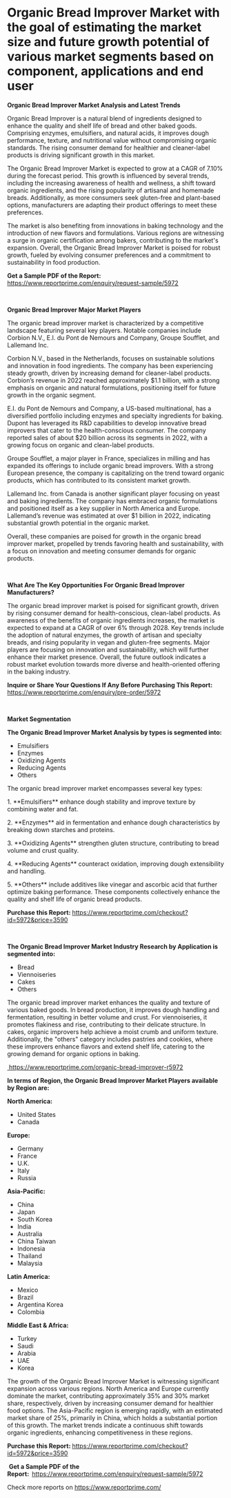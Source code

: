 <p><h1>Organic Bread Improver Market with the goal of estimating the market size and future growth potential of various market segments based on component, applications and end user</h1></p><p><strong>Organic Bread Improver Market Analysis and Latest Trends</strong></p>
<p><p>Organic Bread Improver is a natural blend of ingredients designed to enhance the quality and shelf life of bread and other baked goods. Comprising enzymes, emulsifiers, and natural acids, it improves dough performance, texture, and nutritional value without compromising organic standards. The rising consumer demand for healthier and cleaner-label products is driving significant growth in this market.</p><p>The Organic Bread Improver Market is expected to grow at a CAGR of 7.10% during the forecast period. This growth is influenced by several trends, including the increasing awareness of health and wellness, a shift toward organic ingredients, and the rising popularity of artisanal and homemade breads. Additionally, as more consumers seek gluten-free and plant-based options, manufacturers are adapting their product offerings to meet these preferences.</p><p>The market is also benefiting from innovations in baking technology and the introduction of new flavors and formulations. Various regions are witnessing a surge in organic certification among bakers, contributing to the market's expansion. Overall, the Organic Bread Improver Market is poised for robust growth, fueled by evolving consumer preferences and a commitment to sustainability in food production.</p></p>
<p><strong>Get a Sample PDF of the Report:&nbsp;</strong> <a href="https://www.reportprime.com/enquiry/request-sample/5972?utm_campaign=2745&utm_medium=2&utm_source=Github&utm_content=ia&utm_term=19032025&utm_id=organic-bread-improver">https://www.reportprime.com/enquiry/request-sample/5972</a></p>
<p>&nbsp;</p>
<p><strong>Organic Bread Improver Major Market Players</strong></p>
<p><p>The organic bread improver market is characterized by a competitive landscape featuring several key players. Notable companies include Corbion N.V., E.I. du Pont de Nemours and Company, Groupe Soufflet, and Lallemand Inc. </p><p>Corbion N.V., based in the Netherlands, focuses on sustainable solutions and innovation in food ingredients. The company has been experiencing steady growth, driven by increasing demand for cleaner-label products. Corbion’s revenue in 2022 reached approximately $1.1 billion, with a strong emphasis on organic and natural formulations, positioning itself for future growth in the organic segment.</p><p>E.I. du Pont de Nemours and Company, a US-based multinational, has a diversified portfolio including enzymes and specialty ingredients for baking. Dupont has leveraged its R&D capabilities to develop innovative bread improvers that cater to the health-conscious consumer. The company reported sales of about $20 billion across its segments in 2022, with a growing focus on organic and clean-label products.</p><p>Groupe Soufflet, a major player in France, specializes in milling and has expanded its offerings to include organic bread improvers. With a strong European presence, the company is capitalizing on the trend toward organic products, which has contributed to its consistent market growth.</p><p>Lallemand Inc. from Canada is another significant player focusing on yeast and baking ingredients. The company has embraced organic formulations and positioned itself as a key supplier in North America and Europe. Lallemand’s revenue was estimated at over $1 billion in 2022, indicating substantial growth potential in the organic market.</p><p>Overall, these companies are poised for growth in the organic bread improver market, propelled by trends favoring health and sustainability, with a focus on innovation and meeting consumer demands for organic products.</p></p>
<p>&nbsp;</p>
<p><strong>What Are The Key Opportunities For Organic Bread Improver Manufacturers?</strong></p>
<p><p>The organic bread improver market is poised for significant growth, driven by rising consumer demand for health-conscious, clean-label products. As awareness of the benefits of organic ingredients increases, the market is expected to expand at a CAGR of over 6% through 2028. Key trends include the adoption of natural enzymes, the growth of artisan and specialty breads, and rising popularity in vegan and gluten-free segments. Major players are focusing on innovation and sustainability, which will further enhance their market presence. Overall, the future outlook indicates a robust market evolution towards more diverse and health-oriented offering in the baking industry.</p></p>
<p><strong>Inquire or Share Your Questions If Any Before Purchasing This Report:</strong> <a href="https://www.reportprime.com/enquiry/pre-order/5972?utm_campaign=2745&utm_medium=2&utm_source=Github&utm_content=ia&utm_term=19032025&utm_id=organic-bread-improver">https://www.reportprime.com/enquiry/pre-order/5972</a></p>
<p>&nbsp;</p>
<p><strong>Market Segmentation</strong></p>
<p><strong>The Organic Bread Improver Market Analysis by types is segmented into:</strong></p>
<p><ul><li>Emulsifiers</li><li>Enzymes</li><li>Oxidizing Agents</li><li>Reducing Agents</li><li>Others</li></ul></p>
<p><p>The organic bread improver market encompasses several key types: </p><p>1. **Emulsifiers** enhance dough stability and improve texture by combining water and fat.</p><p>2. **Enzymes** aid in fermentation and enhance dough characteristics by breaking down starches and proteins.</p><p>3. **Oxidizing Agents** strengthen gluten structure, contributing to bread volume and crust quality.</p><p>4. **Reducing Agents** counteract oxidation, improving dough extensibility and handling.</p><p>5. **Others** include additives like vinegar and ascorbic acid that further optimize baking performance. These components collectively enhance the quality and shelf life of organic bread products.</p></p>
<p><strong>Purchase this Report:&nbsp;</strong><a href="https://www.reportprime.com/checkout?id=5972&price=3590&utm_campaign=2745&utm_medium=2&utm_source=Github&utm_content=ia&utm_term=19032025&utm_id=organic-bread-improver">https://www.reportprime.com/checkout?id=5972&price=3590</a></p>
<p>&nbsp;</p>
<p><strong>The Organic Bread Improver Market Industry Research by Application is segmented into:</strong></p>
<p><ul><li>Bread</li><li>Viennoiseries</li><li>Cakes</li><li>Others</li></ul></p>
<p><p>The organic bread improver market enhances the quality and texture of various baked goods. In bread production, it improves dough handling and fermentation, resulting in better volume and crust. For viennoiseries, it promotes flakiness and rise, contributing to their delicate structure. In cakes, organic improvers help achieve a moist crumb and uniform texture. Additionally, the "others" category includes pastries and cookies, where these improvers enhance flavors and extend shelf life, catering to the growing demand for organic options in baking.</p></p>
<p><a href="https://www.reportprime.com/organic-bread-improver-r5972?utm_campaign=2745&utm_medium=2&utm_source=Github&utm_content=ia&utm_term=19032025&utm_id=organic-bread-improver">&nbsp;https://www.reportprime.com/organic-bread-improver-r5972</a></p>
<p><strong>In terms of Region, the Organic Bread Improver Market Players available by Region are:</strong></p>
<p>
    <p> <strong> North America: </strong>
        <ul>
            <li>United States</li>
            <li>Canada</li>
        </ul>
        </p> 
    <p> <strong> Europe: </strong>
        <ul>
            <li>Germany</li>
            <li>France</li>
            <li>U.K.</li>
            <li>Italy</li>
            <li>Russia</li>
        </ul>
        </p> 
    <p> <strong> Asia-Pacific: </strong>
        <ul>
            <li>China</li>
            <li>Japan</li>
            <li>South Korea</li>
            <li>India</li>
            <li>Australia</li>
            <li>China Taiwan</li>
            <li>Indonesia</li>
            <li>Thailand</li>
            <li>Malaysia</li>
        </ul>
        </p> 
    <p> <strong> Latin America: </strong>
        <ul>
            <li>Mexico</li>
            <li>Brazil</li>
            <li>Argentina Korea</li>
            <li>Colombia</li>
        </ul>
        </p> 
    <p> <strong> Middle East & Africa: </strong>
        <ul>
            <li>Turkey</li>
            <li>Saudi</li>
            <li>Arabia</li>
            <li>UAE</li>
            <li>Korea</li>
        </ul>
    </p>
    </p>
<p><p>The growth of the Organic Bread Improver Market is witnessing significant expansion across various regions. North America and Europe currently dominate the market, contributing approximately 35% and 30% market share, respectively, driven by increasing consumer demand for healthier food options. The Asia-Pacific region is emerging rapidly, with an estimated market share of 25%, primarily in China, which holds a substantial portion of this growth. The market trends indicate a continuous shift towards organic ingredients, enhancing competitiveness in these regions.</p></p>
<p><strong>Purchase this Report: </strong><a href="https://www.reportprime.com/checkout?id=5972&price=3590&utm_campaign=2745&utm_medium=2&utm_source=Github&utm_content=ia&utm_term=19032025&utm_id=organic-bread-improver">https://www.reportprime.com/checkout?id=5972&price=3590</a></p>
<p>&nbsp;<strong>Get a Sample PDF of the Report:&nbsp;&nbsp;</strong><a href="https://www.reportprime.com/enquiry/request-sample/5972?utm_campaign=2745&utm_medium=2&utm_source=Github&utm_content=ia&utm_term=19032025&utm_id=organic-bread-improver">https://www.reportprime.com/enquiry/request-sample/5972</a></p>
<p><strong></strong></p>
<p>Check more reports on <a href="https://www.reportprime.com/?utm_campaign=2745&utm_medium=2&utm_source=Github&utm_content=ia&utm_term=19032025&utm_id=organic-bread-improver">https://www.reportprime.com/</a></p>